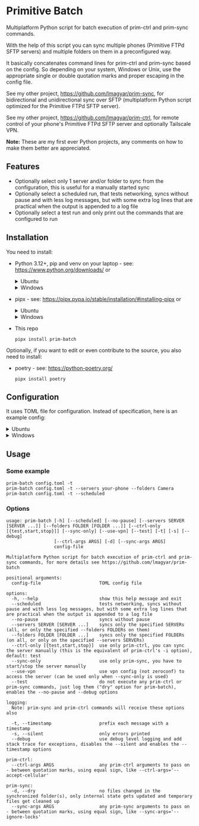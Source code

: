 
# Primitive Batch

Multiplatform Python script for batch execution of prim-ctrl and prim-sync commands.

With the help of this script you can sync multiple phones (Primitive FTPd SFTP servers) and multiple folders on them in a preconfigured way.

It basically concatenates command lines for prim-ctrl and prim-sync based on the config. So depending on your system, Windows or Unix, use the appropriate single or double quotation marks and proper escaping in the config file.

See my other project, https://github.com/lmagyar/prim-sync, for bidirectional and unidirectional sync over SFTP (multiplatform Python script optimized for the Primitive FTPd SFTP server).

See my other project, https://github.com/lmagyar/prim-ctrl, for remote control of your phone's Primitive FTPd SFTP server and optionally Tailscale VPN.

**Note:** These are my first ever Python projects, any comments on how to make them better are appreciated.

## Features

- Optionally select only 1 server and/or folder to sync from the configuration, this is useful for a manually started sync
- Optionally select a scheduled run, that tests networking, syncs without pause and with less log messages, but with some extra log lines that are practical when the output is appended to a log file
- Optionally select a test run and only print out the commands that are configured to run

## Installation

You need to install:

- Python 3.12+, pip and venv on your laptop - see: https://www.python.org/downloads/ or
  <details><summary>Ubuntu</summary>

  ```
  sudo apt update
  sudo apt upgrade
  sudo apt install python3 python3-pip python3-venv
  ```
  </details>
  <details><summary>Windows</summary>

  - Install from Microsoft Store the latest [Python 3](https://apps.microsoft.com/search?query=python+3&department=Apps) (search), [Python 3.12](https://www.microsoft.com/store/productId/9NCVDN91XZQP) (App)
  - Install from Winget: `winget install Python.Python.3.12`
  - Install from Chocolatey: `choco install python3 -y`
  </details>

- pipx - see: https://pipx.pypa.io/stable/installation/#installing-pipx or
  <details><summary>Ubuntu</summary>

  ```
  sudo apt install pipx
  pipx ensurepath
  ```
  </details>
  <details><summary>Windows</summary>

  ```
  py -m pip install --user pipx
  py -m pipx ensurepath
  ```
  </details>

- This repo
  ```
  pipx install prim-batch
  ```

Optionally, if you want to edit or even contribute to the source, you also need to install:
- poetry - see: https://python-poetry.org/
  ```
  pipx install poetry
  ```

## Configuration

It uses TOML file for configuration. Instead of specification, here is an example config:

  <details><summary>Ubuntu</summary>

  ```
  lock-file-location = "/tmp"

  ctrl-args = "--funnel your-laptop 12345 /prim-ctrl 8443 tailscale-secretfile"
  sync-args = "-rs '/fs/storage/emulated/0' --ignore-locks 60 -sh"

  [configs]
  in  = { sync-args = "-ui -m --overwrite-destination" }
  out = { sync-args = "-uo -m --overwrite-destination" }

  [servers.your-phone]
  ctrl-args = "Automate youraccount@gmail.com 'SOME MANUFACTURER XXX' automate your-phone-pftpd id_ed25519_sftp --tailscale tailxxxx.ts.net your-phone 2222"
  sync-args = "your-phone-pftpd id_ed25519_sftp"
  sync-args-vpn = "-a your-phone.tailxxxx.ts.net 2222"

  [servers.your-phone.configs]
  int = { sync-args = "'~/Mobile' '/fs/storage/emulated/0' '*'" }
  ext = { sync-args = "'~/Mobile' '/fs/storage/XXXX-XXXX'  '/saf'" }

  [servers.your-phone.folders]
  Camera        = { configs = [ "ext" ],        sync-args = "'Camera' 'DCIM/Camera'" }
  Music         = { configs = [ "ext", "out" ], sync-args = "'Music' '*'" }
  Screenshots   = { configs = [ "int" ],        sync-args = "'Screenshots' 'DCIM/Screenshots'" }
  ```

  </details>
  <details><summary>Windows</summary>

  ```
  lock-file-location = '%TEMP%'

  ctrl-args = '--funnel your-laptop 12345 /prim-ctrl 8443 tailscale-secretfile'
  sync-args = '-rs "/fs/storage/emulated/0" --ignore-locks 60 -sh'

  [configs]
  in  = { sync-args = '-ui -m --overwrite-destination' }
  out = { sync-args = '-uo -m --overwrite-destination' }

  [servers.your-phone]
  ctrl-args = 'Automate youraccount@gmail.com "SOME MANUFACTURER XXX" automate your-phone-pftpd id_ed25519_sftp --tailscale tailxxxx.ts.net your-phone 2222'
  sync-args = 'your-phone-pftpd id_ed25519_sftp'
  sync-args-vpn = '-a your-phone.tailxxxx.ts.net 2222'

  [servers.your-phone.configs]
  int = { sync-args = '"D:\Mobile" "/fs/storage/emulated/0" "*"' }
  ext = { sync-args = '"D:\Mobile" "/fs/storage/XXXX-XXXX"  "/saf"' }

  [servers.your-phone.folders]
  Camera        = { configs = [ 'ext' ],        sync-args = '"Camera" "DCIM/Camera"' }
  Music         = { configs = [ 'ext', 'out' ], sync-args = '"Music" "*"' }
  Screenshots   = { configs = [ 'int' ],        sync-args = '"Screenshots" "DCIM/Screenshots"' }
  ```
  </details>

## Usage

### Some example

```
prim-batch config.toml -t
prim-batch config.toml -t --servers your-phone --folders Camera
prim-batch config.toml -t --scheduled
```

### Options

```
usage: prim-batch [-h] [--scheduled] [--no-pause] [--servers SERVER [SERVER ...]] [--folders FOLDER [FOLDER ...]] [--ctrl-only [{test,start,stop}]] [--sync-only] [--use-vpn] [--test] [-t] [-s] [--debug]
                  [--ctrl-args ARGS] [-d] [--sync-args ARGS]
                  config-file

Multiplatform Python script for batch execution of prim-ctrl and prim-sync commands, for more details see https://github.com/lmagyar/prim-batch

positional arguments:
  config-file                      TOML config file

options:
  -h, --help                       show this help message and exit
  --scheduled                      tests networking, syncs without pause and with less log messages, but with some extra log lines that are practical when the output is appended to a log file
  --no-pause                       syncs without pause
  --servers SERVER [SERVER ...]    syncs only the specified SERVERs (all, or only the specified --folders FOLDERs on them)
  --folders FOLDER [FOLDER ...]    syncs only the specified FOLDERs (on all, or only on the specified --servers SERVERs)
  --ctrl-only [{test,start,stop}]  use only prim-ctrl, you can sync the server manually (this is the equivalent of prim-ctrl's -i option), default: test
  --sync-only                      use only prim-sync, you have to start/stop the server manually
  --use-vpn                        use vpn config (not zeroconf) to access the server (can be used only when --sync-only is used)
  --test                           do not execute any prim-ctrl or prim-sync commands, just log them ("dry" option for prim-batch), enables the --no-pause and --debug options

logging:
  Note: prim-sync and prim-ctrl commands will receive these options also

  -t, --timestamp                  prefix each message with a timestamp
  -s, --silent                     only errors printed
  --debug                          use debug level logging and add stack trace for exceptions, disables the --silent and enables the --timestamp options

prim-ctrl:
  --ctrl-args ARGS                 any prim-ctrl arguments to pass on - between quotation marks, using equal sign, like --ctrl-args='--accept-cellular'

prim-sync:
  -d, --dry                        no files changed in the synchronized folder(s), only internal state gets updated and temporary files get cleaned up
  --sync-args ARGS                 any prim-sync arguments to pass on - between quotation marks, using equal sign, like --sync-args='--ignore-locks'
```
